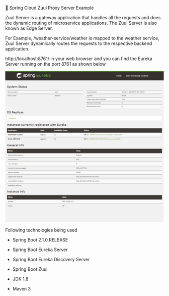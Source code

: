 🍃 Spring Cloud Zuul Proxy Server Example

Zuul Server is a gateway application that handles all the requests and does the dynamic routing of microservice applications. 
The Zuul Server is also known as Edge Server.

For Example, /weather-service/weather is mapped to the weather service, Zuul Server dynamically routes the requests to the respective backend application.

http://localhost:8761/ in your web browser and you can find the Eureka Server running on the port 8761 as 
shown below

![alt text](https://github.com/eshanwp/spring-cloud-zuul-proxy-server/blob/master/eureka-server/img/screencapture-localhost-8761-2018-11-25-10_48_53.png)

Following technologies being used

* Spring Boot 2.1.0.RELEASE

* Spring Boot Eureka Server

* Spring Boot Eureka Discovery Server

* Spring Boot Zuul

* JDK 1.8

* Maven 3
